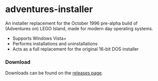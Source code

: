 # adventures-installer

An installer replacement for the October 1996 pre-alpha build of (Adventures on) LEGO Island, made for modern day operating systems.

- Supports Windows Vista+
- Performs installations and uninstallations
- Acts as a full replacement for the original 16-bit DOS installer

### Download

Downloads can be found on the [releases page](https://github.com/Ramen2X/adventures-installer/releases "releases page").
